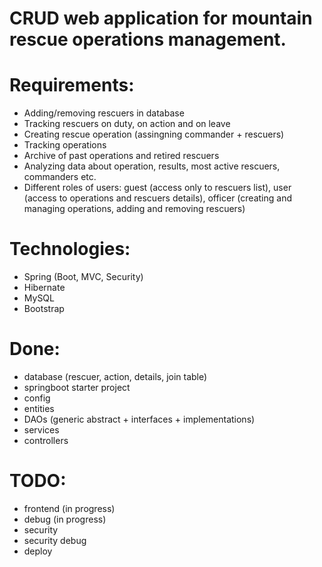 # CRUD web application for mountain rescue operations management.

# Requirements:
- Adding/removing rescuers in database
- Tracking rescuers on duty, on action and on leave
- Creating rescue operation (assingning commander + rescuers)
- Tracking operations
- Archive of past operations and retired rescuers
- Analyzing data about operation, results, most active rescuers, commanders etc.
- Different roles of users: guest (access only to rescuers list), user (access to operations and rescuers details), officer (creating and managing operations, adding and removing rescuers)

# Technologies:
- Spring (Boot, MVC, Security)
- Hibernate
- MySQL
- Bootstrap

# Done:
- database (rescuer, action, details, join table)
- springboot starter project
- config
- entities
- DAOs (generic abstract + interfaces + implementations)
- services
- controllers

# TODO:
- frontend (in progress)
- debug (in progress)
- security
- security debug
- deploy
